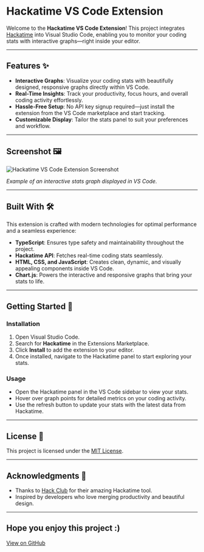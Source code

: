 # Hackatime VS Code Extension

Welcome to the **Hackatime VS Code Extension**! This project integrates [Hackatime](https://waka.hackclub.com/) into Visual Studio Code, enabling you to monitor your coding stats with interactive graphs—right inside your editor.

---

## Features ✨

- **Interactive Graphs**: Visualize your coding stats with beautifully designed, responsive graphs directly within VS Code.  
- **Real-Time Insights**: Track your productivity, focus hours, and overall coding activity effortlessly.  
- **Hassle-Free Setup**: No API key signup required—just install the extension from the VS Code marketplace and start tracking.  
- **Customizable Display**: Tailor the stats panel to suit your preferences and workflow.

---

## Screenshot 🖼️

![Hackatime VS Code Extension Screenshot](https://github.com/user-attachments/assets/41699723-70a1-4d33-a5db-01b8271577a9)


*Example of an interactive stats graph displayed in VS Code.*

---

## Built With 🛠️

This extension is crafted with modern technologies for optimal performance and a seamless experience:

- **TypeScript**: Ensures type safety and maintainability throughout the project.  
- **Hackatime API**: Fetches real-time coding stats seamlessly.  
- **HTML, CSS, and JavaScript**: Creates clean, dynamic, and visually appealing components inside VS Code.  
- **Chart.js**: Powers the interactive and responsive graphs that bring your stats to life.  

---

## Getting Started 🚀

### Installation

1. Open Visual Studio Code.  
2. Search for **Hackatime** in the Extensions Marketplace.  
3. Click **Install** to add the extension to your editor.  
4. Once installed, navigate to the Hackatime panel to start exploring your stats.

### Usage

- Open the Hackatime panel in the VS Code sidebar to view your stats.  
- Hover over graph points for detailed metrics on your coding activity.  
- Use the refresh button to update your stats with the latest data from Hackatime.  

---

## License 📄

This project is licensed under the [MIT License](./LICENSE).

---

## Acknowledgments 🙌

- Thanks to [Hack Club](https://hackclub.com/) for their amazing Hackatime tool.  
- Inspired by developers who love merging productivity and beautiful design.  

---

Hope you enjoy this project :)  
---

[View on GitHub](https://github.com/iambodha/Hackatime-VS-Code-Extension)
